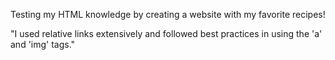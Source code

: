 Testing my HTML knowledge by creating a website with my favorite recipes!

"I used relative links extensively and followed best practices in using the 'a' and 'img' tags."